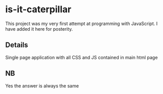 is-it-caterpillar
=================

This project was my very first attempt at programming with JavaScript.
I have added it here for posterity.

Details
-------

Single page application with all CSS and JS contained in main html page

NB
--

Yes the answer is always the same
